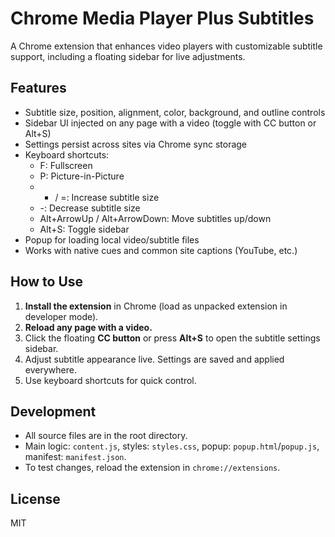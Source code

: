 # Chrome Media Player Plus Subtitles

A Chrome extension that enhances video players with customizable subtitle support, including a floating sidebar for live adjustments.

## Features

- Subtitle size, position, alignment, color, background, and outline controls
- Sidebar UI injected on any page with a video (toggle with CC button or Alt+S)
- Settings persist across sites via Chrome sync storage
- Keyboard shortcuts:
  - F: Fullscreen
  - P: Picture-in-Picture
  - - / =: Increase subtitle size
  - -: Decrease subtitle size
  - Alt+ArrowUp / Alt+ArrowDown: Move subtitles up/down
  - Alt+S: Toggle sidebar
- Popup for loading local video/subtitle files
- Works with native cues and common site captions (YouTube, etc.)

## How to Use

1. **Install the extension** in Chrome (load as unpacked extension in developer mode).
2. **Reload any page with a video.**
3. Click the floating **CC button** or press **Alt+S** to open the subtitle settings sidebar.
4. Adjust subtitle appearance live. Settings are saved and applied everywhere.
5. Use keyboard shortcuts for quick control.

## Development

- All source files are in the root directory.
- Main logic: `content.js`, styles: `styles.css`, popup: `popup.html`/`popup.js`, manifest: `manifest.json`.
- To test changes, reload the extension in `chrome://extensions`.

## License

MIT
